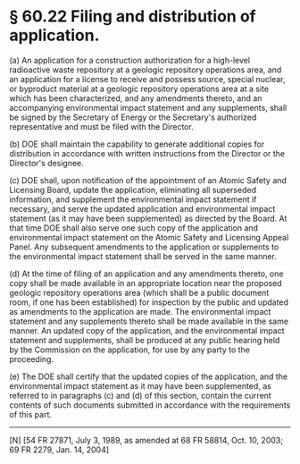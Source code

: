 # § 60.22   Filing and distribution of application.

(a) An application for a construction authorization for a high-level radioactive waste repository at a geologic repository operations area, and an application for a license to receive and possess source, special nuclear, or byproduct material at a geologic repository operations area at a site which has been characterized, and any amendments thereto, and an accompanying environmental impact statement and any supplements, shall be signed by the Secretary of Energy or the Secretary's authorized representative and must be filed with the Director.


(b) DOE shall maintain the capability to generate additional copies for distribution in accordance with written instructions from the Director or the Director's designee. 


(c) DOE shall, upon notification of the appointment of an Atomic Safety and Licensing Board, update the application, eliminating all superseded information, and supplement the environmental impact statement if necessary, and serve the updated application and environmental impact statement (as it may have been supplemented) as directed by the Board. At that time DOE shall also serve one such copy of the application and environmental impact statement on the Atomic Safety and Licensing Appeal Panel. Any subsequent amendments to the application or supplements to the environmental impact statement shall be served in the same manner. 


(d) At the time of filing of an application and any amendments thereto, one copy shall be made available in an appropriate location near the proposed geologic repository operations area (which shall be a public document room, if one has been established) for inspection by the public and updated as amendments to the application are made. The environmental impact statement and any supplements thereto shall be made available in the same manner. An updated copy of the application, and the environmental impact statement and supplements, shall be produced at any public hearing held by the Commission on the application, for use by any party to the proceeding. 


(e) The DOE shall certify that the updated copies of the application, and the environmental impact statement as it may have been supplemented, as referred to in paragraphs (c) and (d) of this section, contain the current contents of such documents submitted in accordance with the requirements of this part. 



---

[N] [54 FR 27871, July 3, 1989, as amended at 68 FR 58814, Oct. 10, 2003; 69 FR 2279, Jan. 14, 2004] 




